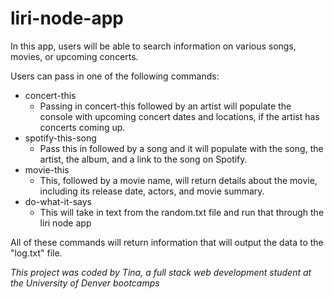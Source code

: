 # liri-node-app

In this app, users will be able to search information on various songs, movies, or upcoming concerts. 

Users can pass in one of the following commands:

* concert-this
    * Passing in concert-this followed by an artist will populate the console with upcoming concert dates and locations, if the artist has concerts coming up. 
* spotify-this-song
    * Pass this in followed by a song and it will populate with the song, the artist, the album, and a link to the song on Spotify.
* movie-this
    * This, followed by a movie name, will return details about the movie, including its release date, actors, and movie summary.
* do-what-it-says
    * This will take in text from the random.txt file and run that through the liri node app

All of these commands will return information that will output the data to the "log.txt" file.

_This project was coded by Tina, a full stack web development student at the University of Denver bootcamps_
